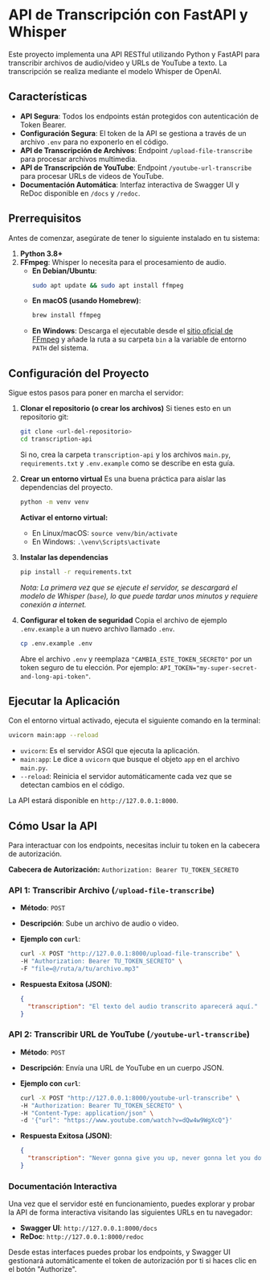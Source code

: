 # API de Transcripción con FastAPI y Whisper

Este proyecto implementa una API RESTful utilizando Python y FastAPI para transcribir archivos de audio/video y URLs de YouTube a texto. La transcripción se realiza mediante el modelo Whisper de OpenAI.

## Características

-   **API Segura**: Todos los endpoints están protegidos con autenticación de Token Bearer.
-   **Configuración Segura**: El token de la API se gestiona a través de un archivo `.env` para no exponerlo en el código.
-   **API de Transcripción de Archivos**: Endpoint `/upload-file-transcribe` para procesar archivos multimedia.
-   **API de Transcripción de YouTube**: Endpoint `/youtube-url-transcribe` para procesar URLs de videos de YouTube.
-   **Documentación Automática**: Interfaz interactiva de Swagger UI y ReDoc disponible en `/docs` y `/redoc`.

## Prerrequisitos

Antes de comenzar, asegúrate de tener lo siguiente instalado en tu sistema:

1.  **Python 3.8+**
2.  **FFmpeg**: Whisper lo necesita para el procesamiento de audio.
    -   **En Debian/Ubuntu**:
        ```bash
        sudo apt update && sudo apt install ffmpeg
        ```
    -   **En macOS (usando Homebrew)**:
        ```bash
        brew install ffmpeg
        ```
    -   **En Windows**:
        Descarga el ejecutable desde el [sitio oficial de FFmpeg](https://ffmpeg.org/download.html) y añade la ruta a su carpeta `bin` a la variable de entorno `PATH` del sistema.

## Configuración del Proyecto

Sigue estos pasos para poner en marcha el servidor:

1.  **Clonar el repositorio (o crear los archivos)**
    Si tienes esto en un repositorio git:
    ```bash
    git clone <url-del-repositorio>
    cd transcription-api
    ```
    Si no, crea la carpeta `transcription-api` y los archivos `main.py`, `requirements.txt` y `.env.example` como se describe en esta guía.

2.  **Crear un entorno virtual**
    Es una buena práctica para aislar las dependencias del proyecto.
    ```bash
    python -m venv venv
    ```
    **Activar el entorno virtual:**
    -   En Linux/macOS: `source venv/bin/activate`
    -   En Windows: `.\venv\Scripts\activate`

3.  **Instalar las dependencias**
    ```bash
    pip install -r requirements.txt
    ```
    *Nota: La primera vez que se ejecute el servidor, se descargará el modelo de Whisper (`base`), lo que puede tardar unos minutos y requiere conexión a internet.*

4.  **Configurar el token de seguridad**
    Copia el archivo de ejemplo `.env.example` a un nuevo archivo llamado `.env`.
    ```bash
    cp .env.example .env
    ```
    Abre el archivo `.env` y reemplaza `"CAMBIA_ESTE_TOKEN_SECRETO"` por un token seguro de tu elección. Por ejemplo: `API_TOKEN="my-super-secret-and-long-api-token"`.

## Ejecutar la Aplicación

Con el entorno virtual activado, ejecuta el siguiente comando en la terminal:

```bash
uvicorn main:app --reload
```

-   `uvicorn`: Es el servidor ASGI que ejecuta la aplicación.
-   `main:app`: Le dice a `uvicorn` que busque el objeto `app` en el archivo `main.py`.
-   `--reload`: Reinicia el servidor automáticamente cada vez que se detectan cambios en el código.

La API estará disponible en `http://127.0.0.1:8000`.

## Cómo Usar la API

Para interactuar con los endpoints, necesitas incluir tu token en la cabecera de autorización.

**Cabecera de Autorización:** `Authorization: Bearer TU_TOKEN_SECRETO`

### API 1: Transcribir Archivo (`/upload-file-transcribe`)

-   **Método**: `POST`
-   **Descripción**: Sube un archivo de audio o video.
-   **Ejemplo con `curl`**:
    ```bash
    curl -X POST "http://127.0.0.1:8000/upload-file-transcribe" \
    -H "Authorization: Bearer TU_TOKEN_SECRETO" \
    -F "file=@/ruta/a/tu/archivo.mp3"
    ```

-   **Respuesta Exitosa (JSON)**:
    ```json
    {
      "transcription": "El texto del audio transcrito aparecerá aquí."
    }
    ```

### API 2: Transcribir URL de YouTube (`/youtube-url-transcribe`)

-   **Método**: `POST`
-   **Descripción**: Envía una URL de YouTube en un cuerpo JSON.
-   **Ejemplo con `curl`**:
    ```bash
    curl -X POST "http://127.0.0.1:8000/youtube-url-transcribe" \
    -H "Authorization: Bearer TU_TOKEN_SECRETO" \
    -H "Content-Type: application/json" \
    -d '{"url": "https://www.youtube.com/watch?v=dQw4w9WgXcQ"}'
    ```

-   **Respuesta Exitosa (JSON)**:
    ```json
    {
      "transcription": "Never gonna give you up, never gonna let you down..."
    }
    ```

### Documentación Interactiva

Una vez que el servidor esté en funcionamiento, puedes explorar y probar la API de forma interactiva visitando las siguientes URLs en tu navegador:

-   **Swagger UI**: `http://127.0.0.1:8000/docs`
-   **ReDoc**: `http://127.0.0.1:8000/redoc`

Desde estas interfaces puedes probar los endpoints, y Swagger UI gestionará automáticamente el token de autorización por ti si haces clic en el botón "Authorize".


